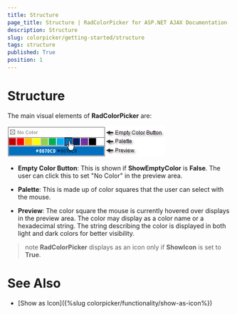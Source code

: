 ```yaml
---
title: Structure
page_title: Structure | RadColorPicker for ASP.NET AJAX Documentation
description: Structure
slug: colorpicker/getting-started/structure
tags: structure
published: True
position: 1
---
```


# Structure





The main visual elements of **RadColorPicker** are:
 

![](images/colorpicker-overview007.png)

* **Empty Color Button**: This is shown if **ShowEmptyColor** is **False**. The user can click this to set "No Color" in the preview area.

* **Palette**: This is made up of color squares that the user can select with the mouse.

* **Preview**: The color square the mouse is currently hovered over displays in the preview area. The color may display as a color name or a hexadecimal string. The string describing the color is displayed in both light and dark colors for better visibility.

>note **RadColorPicker** displays as an icon only if **ShowIcon** is set to **True**.



# See Also

 * [Show as Icon]({%slug colorpicker/functionality/show-as-icon%})
